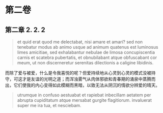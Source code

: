 # 第二卷
## 第二章 2. 2. 2

> et quid erat quod me delectabat, nisi amare et amari? sed non tenebatur modus ab animo usque ad animum quatenus est luminosus limes amicitiae, sed exhalabantur nebulae de limosa concupiscentia carnis et scatebra pubertatis, et obnubilabant atque obfuscabant cor meum, ut non discerneretur serenitas dilectionis a caligine libidinis.

而除了爱与被爱，什么是令我喜悦的呢？但爱持续地从心灵到心灵的模式没被持守，可这才是友谊的光明之道；而浑浊雾气从肉体邪欲和青春期的涌泉中蒸腾而出，它们使我的内心变得如此模糊而黑暗，以致无法从阴沉的情欲分辨爱的晴天。

> utrumque in confuso aestuabat et rapiebat inbecillam aetatem per abrupta cupiditatum atque mersabat gurgite flagitiorum. invaluerat super me ira tua, et nesciebam. 


